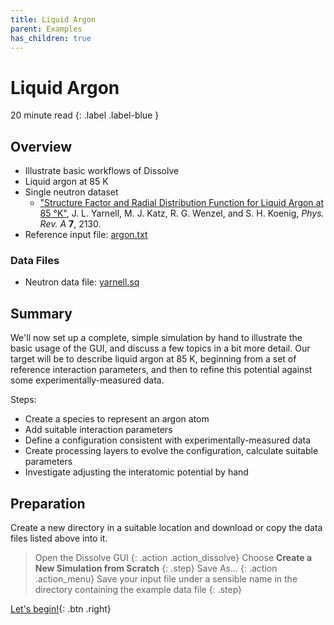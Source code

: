 ```yaml
---
title: Liquid Argon
parent: Examples
has_children: true
---
```

# Liquid Argon

20 minute read
{: .label .label-blue }

## Overview

- Illustrate basic workflows of Dissolve
- Liquid argon at 85 K
- Single neutron dataset
  - ["Structure Factor and Radial Distribution Function for Liquid Argon at 85 °K"](https://journals.aps.org/pra/abstract/10.1103/PhysRevA.7.2130), J. L. Yarnell, M. J. Katz, R. G. Wenzel, and S. H. Koenig, _Phys. Rev. A_ **7**, 2130.
- Reference input file: [argon.txt](https://github.com/trisyoungs/dissolve/tree/develop/examples/argon/argon.txt)

### Data Files
- Neutron data file: [yarnell.sq](https://github.com/trisyoungs/dissolve/tree/develop/examples/argon/data/yarnell.sq)

## Summary

We'll now set up a complete, simple simulation by hand to illustrate the basic usage of the GUI, and discuss a few topics in a bit more detail. Our target will be to describe liquid argon at 85 K, beginning from a set of reference interaction parameters, and then to refine this potential against some experimentally-measured data.

Steps:
- Create a species to represent an argon atom
- Add suitable interaction parameters
- Define a configuration consistent with experimentally-measured data
- Create processing layers to evolve the configuration, calculate suitable parameters
- Investigate adjusting the interatomic potential by hand

## Preparation

Create a new directory in a suitable location and download or copy the data files listed above into it.

> Open the Dissolve GUI
{: .action .action_dissolve}
> Choose **Create a New Simulation from Scratch**
{: .step}
> Save As...
{: .action .action_menu}
> Save your input file under a sensible name in the directory containing the example data file
{: .step}

[Let's begin!](step1.md){: .btn .right}

